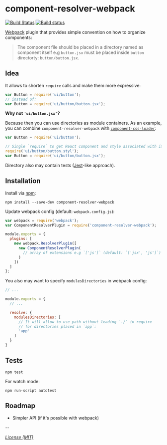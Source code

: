 # component-resolver-webpack
[![Build Status](https://travis-ci.org/toptal/component-resolver-webpack.svg?branch=master)](https://travis-ci.org/toptal/component-resolver-webpack) [![Build status](https://ci.appveyor.com/api/projects/status/qmvi3h6lk0xu8833?svg=true)](https://ci.appveyor.com/project/kossnocorp/component-resolver-webpack)

[Webpack](http://webpack.github.io) plugin that provides simple convention on
how to organize components:
> The component file should be placed in a directory named as component itself e.g `button.jsx` must be placed inside `button` directorty: `button/button.jsx`.

## Idea

It allows to shorten `require` calls and make them more expressive:

``` js
var Button = require('ui/button');
// instead of:
var Button = require('ui/button/button.jsx');
```

**Why not `'ui/button.jsx'`?**

Because then you can use directories as module containers. As an example, you can
combine `component-resolver-webpack` with
[`component-css-loader`](https://github.com/toptal/component-css-loader):

``` js
var Button = require('ui/button');

// Single `require` to get React component and style associated with it.
require('ui/button/button.styl');
var Button = require('ui/button/button.jsx');
```

Directory also may contain tests ([Jest](https://facebook.github.io/jest/)-like approach).

## Installation

Install via [npm](https://www.npmjs.com/package/component-resolver-webpack):

```
npm install --save-dev component-resolver-webpack
```

Update webpack config (default: `webpack.config.js`):

``` javascript
var webpack = require('webpack');
var ComponentResolverPlugin = require('component-resolver-webpack');

module.exports = {
  plugins: [
    new webpack.ResolverPlugin([
      new ComponentResolverPlugin(
        // array of extensions e.g `['js']` (default: `['jsx', 'js']`)
      )
    ])
  ]
};
```

You also may want to specify `modulesDirectories` in webpack config:

``` javascript
// ...

module.exports = {
  // ...

  resolve: {
    modulesDirectories: [
      // It will allow to use path without leading `./` in require
      // for directories placed in `app`:
      'app'
    ]
  }
}
```

## Tests

```
npm test
```

For watch mode:

```
npm run-script autotest
```

## Roadmap

* Simpler API (if it's possible with webpack)

--

[_License (MIT)_](https://github.com/toptal/component-resolver-webpack/blob/master/docs/LICENSE.md)
